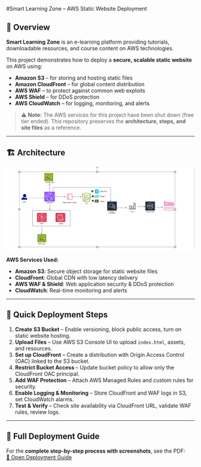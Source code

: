  #Smart Learning Zone – AWS Static Website Deployment

## 📌 Overview
**Smart Learning Zone** is an e-learning platform providing tutorials, downloadable resources, and course content on AWS technologies.

This project demonstrates how to deploy a **secure, scalable static website** on AWS using:
- **Amazon S3** – for storing and hosting static files
- **Amazon CloudFront** – for global content distribution
- **AWS WAF** – to protect against common web exploits
- **AWS Shield** – for DDoS protection
- **AWS CloudWatch** – for logging, monitoring, and alerts

> ⚠️ **Note:** The AWS services for this project have been shut down (free tier ended). This repository preserves the **architecture, steps, and site files** as a reference.

---

## 🏗 Architecture
![Architecture Diagram](Website/assets/architecture.png) <!-- optional if you have an image -->

**AWS Services Used:**
- **Amazon S3**: Secure object storage for static website files  
- **CloudFront**: Global CDN with low latency delivery  
- **AWS WAF & Shield**: Web application security & DDoS protection  
- **CloudWatch**: Real-time monitoring and alerts  

---

## 🚀 Quick Deployment Steps
1. **Create S3 Bucket** – Enable versioning, block public access, turn on static website hosting.
2. **Upload Files** – Use AWS S3 Console UI to upload `index.html`, assets, and resources.
3. **Set up CloudFront** – Create a distribution with Origin Access Control (OAC) linked to the S3 bucket.
4. **Restrict Bucket Access** – Update bucket policy to allow only the CloudFront OAC principal.
5. **Add WAF Protection** – Attach AWS Managed Rules and custom rules for security.
6. **Enable Logging & Monitoring** – Store CloudFront and WAF logs in S3, set CloudWatch alarms.
7. **Test & Verify** – Check site availability via CloudFront URL, validate WAF rules, review logs.

---

## 📖 Full Deployment Guide
For the **complete step-by-step process with screenshots**, see the PDF:  
[📄 Open Deployment Guide](Deployment_docs/Deployment_steps.pdf)
